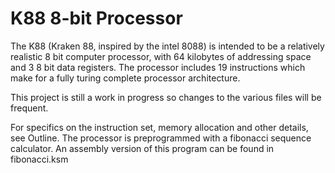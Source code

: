 # K88 8-bit Processor

The K88 (Kraken 88, inspired by the intel 8088) is intended to be a relatively realistic 8 bit computer processor, with 64 kilobytes of addressing space and
3 8 bit data registers. The processor includes 19 instructions which make for a fully turing complete processor architecture.

This project is still a work in progress so changes to the various files will be frequent.

For specifics on the instruction set, memory allocation and other details, see Outline.
The processor is preprogrammed with a fibonacci sequence calculator. An assembly version of this program can be found in fibonacci.ksm
